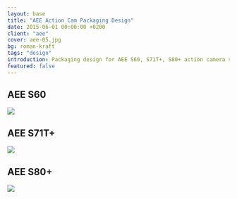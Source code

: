 ```yaml
---
layout: base
title: "AEE Action Cam Packaging Design"
date: 2015-06-01 00:00:00 +0200
client: "aee"
cover: aee-05.jpg
bg: roman-kraft
tags: "design"
introduction: Packaging design for AEE S60, S71T+, S80+ action camera series.
featured: false
---
```


## AEE S60

<img src="/assets/images/projects/aee-06.jpg" class="image-wrapper inline mb">

## AEE S71T+

<img src="/assets/images/projects/aee-05.jpg" class="image-wrapper inline mb">

## AEE S80+

<img src="/assets/images/projects/aee-07.jpg" class="image-wrapper inline mb">
